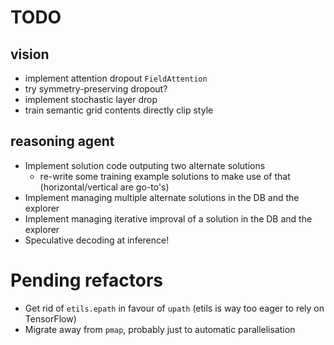 # TODO

## vision
- implement attention dropout `FieldAttention`
- try symmetry-preserving dropout?
- implement stochastic layer drop
- train semantic grid contents directly clip style

## reasoning agent
- Implement solution code outputing two alternate solutions
  - re-write some training example solutions to make use of that (horizontal/vertical are go-to's)
- Implement managing multiple alternate solutions in the DB and the explorer
- Implement managing iterative improval of a solution in the DB and the explorer
- Speculative decoding at inference!

# Pending refactors
- Get rid of `etils.epath` in favour of `upath` (etils is way too eager to rely on TensorFlow)
- Migrate away from `pmap`, probably just to automatic parallelisation
